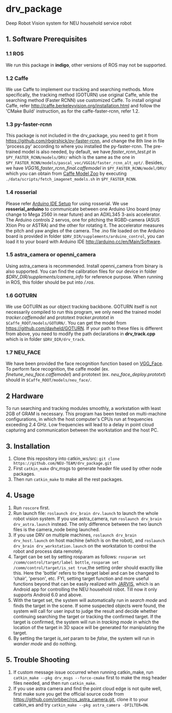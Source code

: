 # drv_package
Deep Robot Vision system for NEU household service robot
## 1. Software Prerequisites
### 1.1 ROS
We run this package in **indigo**, other versions of ROS may not be supported.
### 1.2 Caffe
We use Caffe to implement our tracking and searching methods. More specifically, 
the tracking method (GOTURN) use original Caffe, while the searching method (Faster RCNN) use customized Caffe. 
To install original Caffe, refer <http://caffe.berkeleyvision.org/installation.html> and follow the 'CMake Build' instruction, as for the caffe-faster-rcnn, refer 1.2.
### 1.3 py-faster-rcnn
This package is not included in the drv_package, you need to get it from <https://github.com/rbgirshick/py-faster-rcnn>, 
and change the 8th line in file 'process.py' according to where you installed the py-faster-rcnn. The pre-trained model is also needed,
by default, we have *faster_rcnn_test.pt* in `$PY_FASTER_RCNN/models/DRV/` which is the same as the one in `$PY_FASTER_RCNN/models/pascal_voc/VGG16/faster_rcnn_alt_opt/`. Besides, we have *VGG16_faster_rcnn_final.caffemodel* in `$PY_FASTER_RCNN/model/DRV/` which you can obtain from [Caffe Model Zoo](https://github.com/BVLC/caffe/wiki/Model-Zoo) by executing `./data/scripts/fetch_imagenet_models.sh` in `$PY_FASTER_RCNN`.
### 1.4 rosserial
Please refer [Arduino IDE Setup](http://wiki.ros.org/rosserial_arduino/Tutorials/Arduino%20IDE%20Setup) for using rosserial. We use **rosserial_arduino** to communicate between one Arduino Uno board (may change to Mega 2560 in near future) and an ADXL345 3-axis accelerator. The Arduino controls 2 servos, one for pitching the RGBD-camera (ASUS Xtion Pro or ASTRA) and the other for rotating it. The accelerator measures the pitch and yaw angles of the camera. The .ino file loaded on the Arduino board is provided in folder `$DRV_DIR/supplements/arduino_control`, you can load it to your board with Arduino IDE <http://arduino.cc/en/Main/Software>.
### 1.5 astra_camera or openni_camera
Using astra_camera is recommended. Install openni_camera from binary is also supported. You can find the calibration files for our device in folder *$DRV_DIR/supplements/camera_info* for reference purpose. When running in ROS, this folder should be put into */.ros*.
### 1.6 GOTURN
We use GOTURN as our object tracking backbone. GOTURN itself is not necessarily compiled to run this program, we only need the trained model *tracker.caffemodel* and prototext *tracker.prototxt* in `$Caffe_ROOT/models/GOTURN/`. You can get the model from <https://github.com/davheld/GOTURN>. If your path to these files is different from above, you need to modify the path declarations in **drv_track.cpp** which is in folder `$DRV_DIR/drv_track`.
### 1.7 NEU_FACE
We have been provided the face recognition function based on [VGG_Face](http://www.robots.ox.ac.uk/~vgg/software/vgg_face/). To perform face recognition, the caffe model (ex. *finetune_neu_face.caffemodel*) and prototext (ex. *neu_face_deploy.prototxt*) should in `$Caffe_ROOT/models/neu_face/`.

## 2 Hardware
To run searching and tracking modules smoothly, a workstation with least 2GB of GRAM is necessary. This program has been tested on multi-machine configurations, in which the host computer's CPUs run at frequencies exceeding 2.4 GHz. Low frequencies will lead to a delay in point cloud capturing and communication between the workstation and the host PC.

## 3. Installation
1. Clone this repository into catkin_ws/src:
`git clone https://github.com/NEU-TEAM/drv_package.git`
2. First `catkin_make` drv_msgs to generate header file used by other node packages.
3. Then run `catkin_make` to make all the rest packages.

## 4. Usage
1. Run `roscore` first.
2. Run launch file: `roslaunch drv_brain drv.launch` to launch the whole robot vision system. If you use astra_camera, run `roslaunch drv_brain drv_astra.launch` instead. The only difference between the two launch files is the camera_node being launched.
3. If you use DRV on multiple machines, `roslaunch drv_brain drv_host.launch` on host machine (which is on the robot), and `roslaunch drv_brain drv_workstation.launch` on the workstation to control the robot and process data remotely.
4. Target can be set by setting rosparam as follows: `rosparam set /comm/control/target/label bottle`, `rosparam set /comm/control/target/is_set true`,the setting order should exactly like this. Here the 'bottle' refers to the target label and can be changed to 'chair', 'person', etc. FYI, setting target function and more useful functions beyond that can be easily realized with [JARVIS](https://github.com/NEU-TEAM/JARVIS), which is an Android app for controlling the NEU household robot. Till now it only supports Android 6.0 and above.
5. With the target set, the system will automatically run in *search mode* and finds the target in the scene. If some suspected objects were found, the system will call for user input to judge the result and decide whether continuing searching the target or tracking the confirmed target. If the target is confirmed, the system will run in *tracking mode* in which the location of the target in 3D space will be generated for manipulating the target.
6. By setting the target *is_set* param to be *false*, the system will run in *wander mode* and do nothing.

## 5. Trouble Shooting
1. If custom message issue occurred when running catkin_make, run `catkin_make --pkg drv_msgs --force-cmake` first to make the msg header files needed, and then run `catkin_make`.
2. If you use astra camera and find the point cloud edge is not quite well, first make sure you get the official source code from <https://github.com/orbbec/ros_astra_camera.git>, clone it to your catkin_ws and try `catkin_make --pkg astra_camera -DFILTER=ON`.

